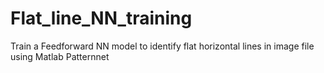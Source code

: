 # Flat_line_NN_training
Train a Feedforward NN model to identify flat horizontal lines in image file using Matlab Patternnet
